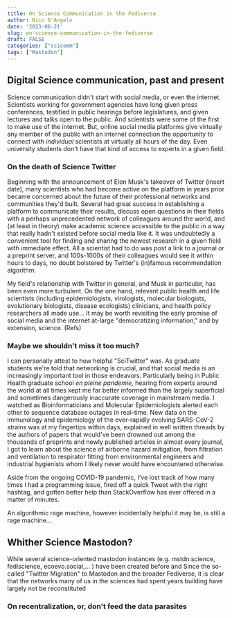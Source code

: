 ```yaml
---
title: On Science Communication in the Fediverse
author: Nico D'Angelo
date: '2023-06-21'
slug: on-science-communication-in-the-fediverse
draft: FALSE
categories: ["scicomm"]
tags: ["Mastodon"]
---
```

## Digital Science communication, past and present

Science communication didn't start with social media, or even the internet. Scientists working for government agencies have long given press conferences, testified in public hearings before legislatures, and given lectures and talks open to the public. And scientists were some of the first to make use of the internet.  But, online social media platforms give virtually any member of the public with an internet connection the opportunity to connect with *individual* scientists at virtually all hours of the day. Even university students don't have that kind of access to experts in a given field. 

### On the death of Science Twitter

Beginning with the announcement of Elon Musk's takeover of Twitter (insert date), many scientists who had become active on the platform in years prior became concerned about the future of their professional networks and communities they'd built. Several had great success in establishing a platform to communicate their results, discuss open questions in their fields with a perhaps unprecedented network of colleagues around the world, and (at least in theory) make academic science accessible to the public in a way that really hadn't existed before social media like it.  It was undoubtedly a convenient tool for finding and sharing the newest research in a given field with immediate effect. All a scientist had to do was post a link to a journal or a preprint server, and 100s-1000s of their colleagues would see it within hours to days, no doubt bolstered by Twitter's (in)famous recommendation algorithm.


My field's relationship with Twitter in general, and Musk in particular, has been even more turbulent. On the one hand,  relevant public health  and life scientists (including epidemiologists, virologists, molecular biologists, evolutionary biologists, disease ecologists) clinicians, and health policy researchers all made use... 
It may be worth revisiting the early promise of social media and the internet at-large "democratizing information," and by extension, science. (Refs)

### Maybe we shouldn't miss it too much?

I can personally attest to how helpful "SciTwitter" was. As graduate students we're told that networking is crucial, and that social media is an increasingly important tool in those endeavors. Particularly being in Public Health graduate school *en pleine pandemie*, hearing from experts around the world at all times kept me far better informed than the largely superficial and sometimes dangerously inaccurate coverage in mainstream media. I watched as Bioinformaticians and Molecular Epidemiologists alerted each other to sequence database outages in real-time. New data on the immunology and epidemiology of the ever-rapidly evolving SARS-CoV-2 strains was at my fingertips within days, explained in well written threads by the authors of papers that would've been drowned out among the thousands of preprints and newly published articles in almost every journal, I got to learn about the science of airborne hazard mitigation, from filtration and ventilation to respirator fitting from environmental engineers and industrial hygienists  whom I likely never would have encountered otherwise.

Aside from the ongoing COVID-19 pandemic, I've lost track of how many times I had a programming issue, fired off a quick Tweet with the right hashtag, and gotten better help than StackOverflow has ever offered in a matter of minutes.


An algorithmic rage machine, however incidentally helpful it may be, is still a rage machine...

## Whither Science Mastodon?

While several science-oriented mastodon instances (e.g. mstdn.science, fediscience, ecoevo.social,... ) have been created before and Since the so-called "Twitter Migration" to Mastodon and the broader Fediverse, it is clear that the networks many of us in the sciences had spent years building have largely not be reconstituted 

### On recentralization, or, don't feed the data parasites

